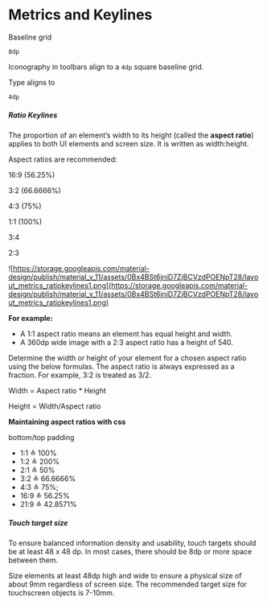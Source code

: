 # Metrics and Keylines

Baseline grid

`8dp`

Iconography in toolbars align to a `4dp` square baseline grid.

Type aligns to 

`4dp`

##### Ratio Keylines

The proportion of an element’s width to its height (called the **aspect ratio**) applies to both UI elements and screen size. It is written as width:height.

Aspect ratios are recommended:

16:9 (56.25%) 

3:2 (66.6666%)

4:3 (75%)

1:1 (100%)

3:4

2:3

![https://storage.googleapis.com/material-design/publish/material_v_11/assets/0Bx4BSt6jniD7ZjBCVzdPOENpT28/layout_metrics_ratiokeylines1.png](https://storage.googleapis.com/material-design/publish/material_v_11/assets/0Bx4BSt6jniD7ZjBCVzdPOENpT28/layout_metrics_ratiokeylines1.png)



**For example:**

- A 1:1 aspect ratio means an element has equal height and width.
- A 360dp wide image with a 2:3 aspect ratio has a height of 540. 

Determine the width or height of your element for a chosen aspect ratio using the below formulas. The aspect ratio is always expressed as a fraction. For example, 3:2 is treated as 3/2.

Width = Aspect ratio * Height 

Height = Width/Aspect ratio



**Maintaining aspect ratios with css**

bottom/top padding

- 1:1 ≙ 100%
- 1:2 ≙ 200%
- 2:1 ≙ 50%
- 3:2 ≙ 66.6666%
- 4:3 ≙ 75%;
- 16:9 ≙ 56.25%
- 21:9 ≙ 42.8571%



##### Touch target size

To ensure balanced information density and usability, touch targets should be at least 48 x 48 dp. In most cases, there should be 8dp or more space between them.

Size elements at least 48dp high and wide to ensure a physical size of about 9mm regardless of screen size. The recommended target size for touchscreen objects is 7-10mm.